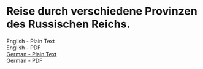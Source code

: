 # Reise durch verschiedene Provinzen des Russischen Reichs.

English - Plain Text  
English - PDF  
[German - Plain Text](full-text-german.md)  
German - PDF  
